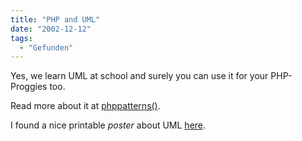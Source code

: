 ```yaml
---
title: "PHP and UML"
date: "2002-12-12"
tags:
  - "Gefunden"
---
```


Yes, we learn UML at school and surely you can use it for your PHP\-Proggies too.

Read more about it at [phppatterns()](https://web.archive.org/web/20040925030828/http://www.phppatterns.com/index.php/article/view/15/1/1 ":: phpPatterns() - PHP and UML Class Diagrams").

I found a nice printable _poster_ about UML [here](https://web.archive.org/web/20040925030828/http://www.rational.com/uml/resources/quick/plainposter.jsp?SMSESSION=NO "rational.com: UML").
